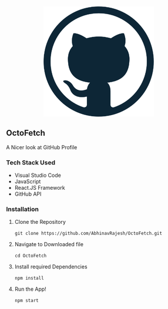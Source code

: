 <p align="center" >
  <img height="300" width="300" src="./public/logo.png" >
</p>

## OctoFetch
A Nicer look at GitHub Profile

### Tech Stack Used
* Visual Studio Code
* JavaScript
* React.JS Framework
* GitHub API


### Installation

1. Clone the Repository
    ```shell
    git clone https://github.com/AbhinavRajesh/OctoFetch.git
    ```
    
2. Navigate to Downloaded file
    ```shell
    cd OctoFetch
    ```
3. Install required Dependencies
    ```shell
    npm install
    ```
4. Run the App!
    ```shell 
    npm start
    ```
